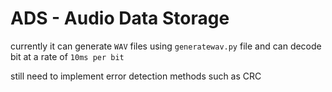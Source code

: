 # ADS - Audio Data Storage

currently it can generate `WAV` files using `generatewav.py` file and can decode bit at a rate of `10ms per bit`

still need to implement error detection methods such as CRC